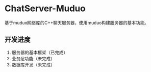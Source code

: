 # ChatServer-Muduo
基于muduo网络库的C++聊天服务器，使用muduo构建服务器的基本功能。

## 开发进度
1. 服务器的基本框架（已完成）
2. 业务层功能（未完成）
3. 数据库开发（未完成）